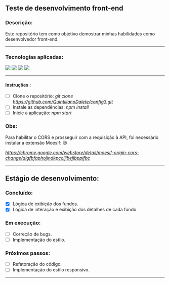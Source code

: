 ## Teste de desenvolvimento front-end

### Descrição:
Este repositório tem como objetivo demostrar minhas habilidades como desenvolvedor front-end.

---

### Tecnologias aplicadas:
<img src="https://img.shields.io/badge/-HTML-orange?logo=HTML5" /> <img src="https://img.shields.io/badge/-CSS-informational?logo=CSS3" /> <img src="https://img.shields.io/badge/-Javascript-yellow?logo=Javascript" /> <img src="https://img.shields.io/badge/-React-blue?logo=React" />

---

#### Instruções :
- [ ] Clone o repositório: *git clone https://github.com/QuintilianoDalete/config3.git*
- [ ] Instale as dependências: *npm install*
- [ ] Inicie a aplicação: *npm start*

### Obs:
Para habilitar o CORS e prosseguir com a requisição à API, foi necessário instalar a extensão Moesif:  :wink:

*https://chrome.google.com/webstore/detail/moesif-origin-cors-change/digfbfaphojjndkpccljibejjbppifbc*

---

## Estágio de desenvolvimento:

### Concluído:

- [x] Lógica de exibição dos fundos.
- [x] Lógica de interação e exibição dos detalhes de cada fundo.

### Em execução:

- [ ] Correção de bugs.
- [ ] Implementação do estilo.

### Próximos passos:

- [ ] Refatoração do código.
- [ ] Implementação do estilo responsivo.

---
